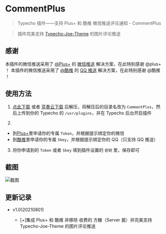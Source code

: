 # CommentPlus

> Typecho 插件——支持 Plus+ 和 酷推 微信推送评论通知 - CommentPlus

> 插件完美支持 [Typecho-Joe-Theme](https://www.vvhan.com/Typecho-Joe-Theme.html) 的图片评论推送
## 感谢

本插件的微信推送采用了 [@Plus+](https://pushplus.hxtrip.com/) 的 [微信推送](https://pushplus.hxtrip.com/) 解决方案，在此特别感谢 @plus+ ！
本插件的微信推送采用了 [@酷推](https://cp.xuthus.cc/) 的 [QQ 推送](https://cp.xuthus.cc/) 解决方案，在此特别感谢 @酷推 ！

## 使用方法

1.  [点此下载](https://github.com/uxiaohan/CommentPlus/archive/main.zip) 或者 [蓝奏云下载](https://ohan.lanzoui.com/ihBV7s42rgh) 后解压，将解压后的目录名改为 `CommentPlus`，然后上传到你的 Typecho 的 `/usr/plugins`，并在 Typecho 后台开启插件

2.

- 到[Plus+](https://pushplus.hxtrip.com/)里申请你的专属 `Token`，并根据提示绑定你的微信
- 到[酷推](https://cp.xuthus.cc/)里申请你的专属 `Skey`，并根据提示绑定你的 QQ（只支持 QQ 推送）

3.  将你申请到的 `Token` 或者 `Skey` 填到插件设置的 `密钥` 里，保存即可

## 截图

![截图](https://cdn.jsdelivr.net/gh/uxiaohan/CommentPlus/demo.jpg)

## 更新记录

- v1.0(20210801)

  - [+]集成 Plus+ 和 酷推 并移除 收费的 方糖（Server 酱）并完美支持 Typecho-Joe-Theme 的图片评论推送
